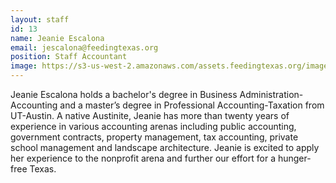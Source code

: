 ```yaml
---
layout: staff
id: 13
name: Jeanie Escalona
email: jescalona@feedingtexas.org
position: Staff Accountant
image: https://s3-us-west-2.amazonaws.com/assets.feedingtexas.org/images/staff/jeanie-escalona.JPG
---
```

Jeanie Escalona holds a bachelor's degree in Business Administration-Accounting and a master’s degree in Professional Accounting-Taxation from UT-Austin. A native Austinite, Jeanie has more than twenty years of experience in various accounting arenas including public accounting, government contracts, property management, tax accounting, private school management and landscape architecture. Jeanie is excited to apply her experience to the nonprofit arena and further our effort for a hunger-free Texas. 
